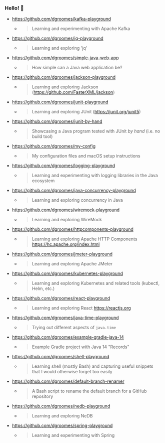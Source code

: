 ### Hello! 👋

* <https://github.com/dgroomes/kafka-playground>
  * > Learning and experimenting with Apache Kafka
* <https://github.com/dgroomes/jq-playground>
  * > Learning and exploring 'jq'
* <https://github.com/dgroomes/simple-java-web-app>
  * > How simple can a Java web application be?
* <https://github.com/dgroomes/jackson-playground>
  * > Learning and exploring Jackson (<https://github.com/FasterXML/jackson>)
* <https://github.com/dgroomes/junit-playground>
  * > Learning and exploring JUnit (<https://junit.org/junit5>)
* <https://github.com/dgroomes/junit-by-hand>
  * > Showcasing a Java program tested with JUnit *by hand* (i.e. no build tool)
* <https://github.com/dgroomes/my-config>
  * > My configuration files and macOS setup instructions
* <https://github.com/dgroomes/logging-playground>
  * > Learning and experimenting with logging libraries in the Java ecosystem
* <https://github.com/dgroomes/java-concurrency-playground>
  * > Learning and exploring concurrency in Java
* <https://github.com/dgroomes/wiremock-playground>
  * > Learning and exploring WireMock
* <https://github.com/dgroomes/httpcomponents-playground>
  * > Learning and exploring Apache HTTP Components <https://hc.apache.org/index.html>
* <https://github.com/dgroomes/jmeter-playground>
  * > Learning and exploring Apache JMeter
* <https://github.com/dgroomes/kubernetes-playground>
  * > Learning and exploring Kubernetes and related tools (kubectl, Helm, etc.)
* <https://github.com/dgroomes/react-playground>
  * > Learning and exploring React <https://reactjs.org>
* <https://github.com/dgroomes/java-time-playground>
  * > Trying out different aspects of `java.time`
* <https://github.com/dgroomes/example-gradle-java-14>
  * > Example Gradle project with Java 14 "Records"
* <https://github.com/dgroomes/shell-playground>
  * > Learning shell (mostly Bash) and capturing useful snippets that I would otherwise forget too easily
* <https://github.com/dgroomes/default-branch-renamer>
  * > A Bash script to rename the default branch for a GitHub repository
* <https://github.com/dgroomes/nedb-playground>
  * > Learning and exploring NeDB
* <https://github.com/dgroomes/spring-playground>
  * > Learning and experimenting with Spring

